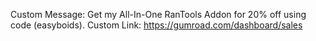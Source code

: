 Custom Message: Get my All-In-One RanTools Addon for 20% off using code (easyboids).
Custom Link: https://gumroad.com/dashboard/sales
